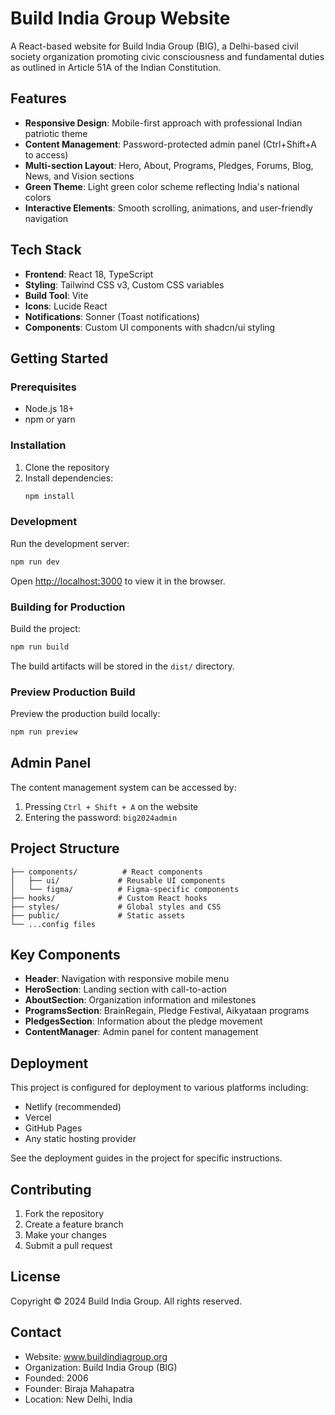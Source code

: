 # Build India Group Website

A React-based website for Build India Group (BIG), a Delhi-based civil society organization promoting civic consciousness and fundamental duties as outlined in Article 51A of the Indian Constitution.

## Features

- **Responsive Design**: Mobile-first approach with professional Indian patriotic theme
- **Content Management**: Password-protected admin panel (Ctrl+Shift+A to access)
- **Multi-section Layout**: Hero, About, Programs, Pledges, Forums, Blog, News, and Vision sections
- **Green Theme**: Light green color scheme reflecting India's national colors
- **Interactive Elements**: Smooth scrolling, animations, and user-friendly navigation

## Tech Stack

- **Frontend**: React 18, TypeScript
- **Styling**: Tailwind CSS v3, Custom CSS variables
- **Build Tool**: Vite
- **Icons**: Lucide React
- **Notifications**: Sonner (Toast notifications)
- **Components**: Custom UI components with shadcn/ui styling

## Getting Started

### Prerequisites

- Node.js 18+ 
- npm or yarn

### Installation

1. Clone the repository
2. Install dependencies:
   ```bash
   npm install
   ```

### Development

Run the development server:
```bash
npm run dev
```

Open [http://localhost:3000](http://localhost:3000) to view it in the browser.

### Building for Production

Build the project:
```bash
npm run build
```

The build artifacts will be stored in the `dist/` directory.

### Preview Production Build

Preview the production build locally:
```bash
npm run preview
```

## Admin Panel

The content management system can be accessed by:
1. Pressing `Ctrl + Shift + A` on the website
2. Entering the password: `big2024admin`

## Project Structure

```
├── components/          # React components
│   ├── ui/             # Reusable UI components
│   └── figma/          # Figma-specific components
├── hooks/              # Custom React hooks
├── styles/             # Global styles and CSS
├── public/             # Static assets
└── ...config files
```

## Key Components

- **Header**: Navigation with responsive mobile menu
- **HeroSection**: Landing section with call-to-action
- **AboutSection**: Organization information and milestones
- **ProgramsSection**: BrainRegain, Pledge Festival, Aikyataan programs
- **PledgesSection**: Information about the pledge movement
- **ContentManager**: Admin panel for content management

## Deployment

This project is configured for deployment to various platforms including:
- Netlify (recommended)
- Vercel
- GitHub Pages
- Any static hosting provider

See the deployment guides in the project for specific instructions.

## Contributing

1. Fork the repository
2. Create a feature branch
3. Make your changes
4. Submit a pull request

## License

Copyright © 2024 Build India Group. All rights reserved.

## Contact

- Website: www.buildindiagroup.org
- Organization: Build India Group (BIG)
- Founded: 2006
- Founder: Biraja Mahapatra
- Location: New Delhi, India